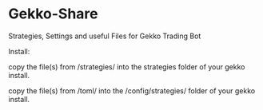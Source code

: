 # Gekko-Share
Strategies, Settings and useful Files for Gekko Trading Bot


Install:

copy the file(s) from /strategies/ into the strategies folder of your gekko install.

copy the file(s) from /toml/ into the /config/strategies/ folder of your gekko install.

